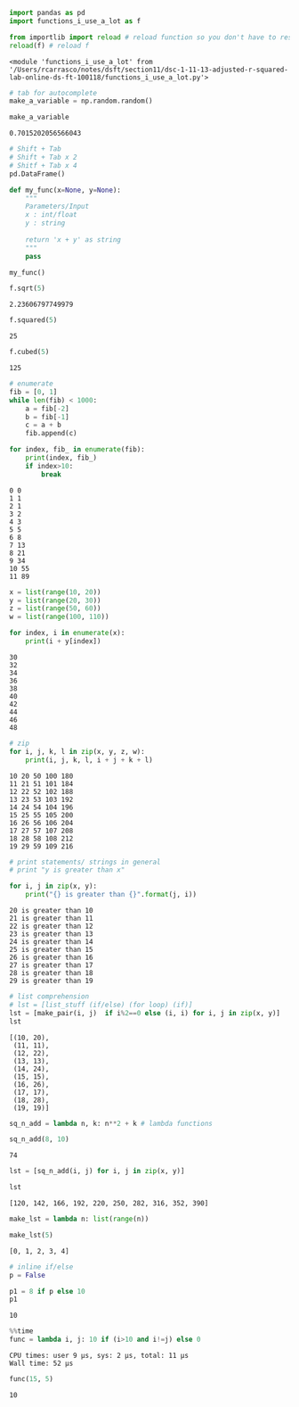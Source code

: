 

```python
import pandas as pd
import functions_i_use_a_lot as f

from importlib import reload # reload function so you don't have to restart kernel 
reload(f) # reload f
```




    <module 'functions_i_use_a_lot' from '/Users/rcarrasco/notes/dsft/section11/dsc-1-11-13-adjusted-r-squared-lab-online-ds-ft-100118/functions_i_use_a_lot.py'>




```python
# tab for autocomplete
make_a_variable = np.random.random()
```


```python
make_a_variable
```




    0.7015202056566043




```python
# Shift + Tab
# Shift + Tab x 2
# Shitf + Tab x 4
pd.DataFrame()
```


```python
def my_func(x=None, y=None):
    """
    Parameters/Input
    x : int/float
    y : string
    
    return 'x + y' as string
    """
    pass
```


```python
my_func()
```


```python
f.sqrt(5)
```




    2.23606797749979




```python
f.squared(5)
```




    25




```python
f.cubed(5)
```




    125




```python
# enumerate
fib = [0, 1]
while len(fib) < 1000:
    a = fib[-2]
    b = fib[-1]
    c = a + b
    fib.append(c)
```


```python
for index, fib_ in enumerate(fib):
    print(index, fib_)
    if index>10:
        break
```

    0 0
    1 1
    2 1
    3 2
    4 3
    5 5
    6 8
    7 13
    8 21
    9 34
    10 55
    11 89



```python
x = list(range(10, 20))
y = list(range(20, 30))
z = list(range(50, 60))
w = list(range(100, 110))
```


```python
for index, i in enumerate(x):
    print(i + y[index])
```

    30
    32
    34
    36
    38
    40
    42
    44
    46
    48



```python
# zip 
for i, j, k, l in zip(x, y, z, w):
    print(i, j, k, l, i + j + k + l)
```

    10 20 50 100 180
    11 21 51 101 184
    12 22 52 102 188
    13 23 53 103 192
    14 24 54 104 196
    15 25 55 105 200
    16 26 56 106 204
    17 27 57 107 208
    18 28 58 108 212
    19 29 59 109 216



```python
# print statements/ strings in general
# print "y is greater than x"
```


```python
for i, j in zip(x, y):
    print("{} is greater than {}".format(j, i))
```

    20 is greater than 10
    21 is greater than 11
    22 is greater than 12
    23 is greater than 13
    24 is greater than 14
    25 is greater than 15
    26 is greater than 16
    27 is greater than 17
    28 is greater than 18
    29 is greater than 19



```python
# list comprehension 
# lst = [list_stuff (if/else) (for loop) (if)]
lst = [make_pair(i, j)  if i%2==0 else (i, i) for i, j in zip(x, y)]
lst
```




    [(10, 20),
     (11, 11),
     (12, 22),
     (13, 13),
     (14, 24),
     (15, 15),
     (16, 26),
     (17, 17),
     (18, 28),
     (19, 19)]




```python
sq_n_add = lambda n, k: n**2 + k # lambda functions
```


```python
sq_n_add(8, 10)
```




    74




```python
lst = [sq_n_add(i, j) for i, j in zip(x, y)]
```


```python
lst
```




    [120, 142, 166, 192, 220, 250, 282, 316, 352, 390]




```python
make_lst = lambda n: list(range(n))
```


```python
make_lst(5)
```




    [0, 1, 2, 3, 4]




```python
# inline if/else
p = False
```


```python
p1 = 8 if p else 10
p1
```




    10




```python
%%time
func = lambda i, j: 10 if (i>10 and i!=j) else 0
```

    CPU times: user 9 µs, sys: 2 µs, total: 11 µs
    Wall time: 52 µs



```python
func(15, 5)
```




    10


